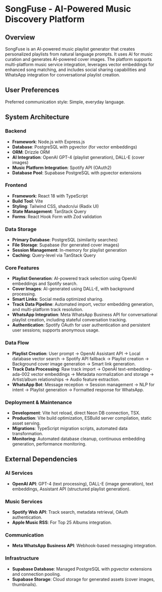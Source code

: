 # SongFuse - AI-Powered Music Discovery Platform

## Overview
SongFuse is an AI-powered music playlist generator that creates personalized playlists from natural language prompts. It uses AI for music curation and generates AI-powered cover images. The platform supports multi-platform music service integration, leverages vector embeddings for enhanced song matching, and includes social sharing capabilities and WhatsApp integration for conversational playlist creation.

## User Preferences
Preferred communication style: Simple, everyday language.

## System Architecture

### Backend
- **Framework**: Node.js with Express.js
- **Database**: PostgreSQL with pgvector (for vector embeddings)
- **ORM**: Drizzle ORM
- **AI Integration**: OpenAI GPT-4 (playlist generation), DALL-E (cover images)
- **Music Platform Integration**: Spotify API (OAuth2)
- **Database Pool**: Supabase PostgreSQL with pgvector extensions

### Frontend
- **Framework**: React 18 with TypeScript
- **Build Tool**: Vite
- **Styling**: Tailwind CSS, shadcn/ui (Radix UI)
- **State Management**: TanStack Query
- **Forms**: React Hook Form with Zod validation

### Data Storage
- **Primary Database**: PostgreSQL (similarity searches)
- **File Storage**: Supabase (for generated cover images)
- **Session Management**: In-memory for playlist generation
- **Caching**: Query-level via TanStack Query

### Core Features
- **Playlist Generation**: AI-powered track selection using OpenAI embeddings and Spotify search.
- **Cover Images**: AI-generated using DALL-E, with background processing.
- **Smart Links**: Social media optimized sharing.
- **Track Data Pipeline**: Automated import, vector embedding generation, and multi-platform track resolution.
- **WhatsApp Integration**: Meta WhatsApp Business API for conversational playlist creation, including stateful conversation tracking.
- **Authentication**: Spotify OAuth for user authentication and persistent user sessions; supports anonymous usage.

### Data Flow
- **Playlist Creation**: User prompt -> OpenAI Assistant API -> Local database vector search -> Spotify API fallback -> Playlist creation -> Background cover image generation -> Smart link generation.
- **Track Data Processing**: Raw track import -> OpenAI text-embedding-ada-002 vector embeddings -> Metadata normalization and storage -> Artist/album relationships -> Audio feature extraction.
- **WhatsApp Bot**: Message reception -> Session management -> NLP for intent -> Playlist generation -> Formatted response for WhatsApp.

### Deployment & Maintenance
- **Development**: Vite hot reload, direct Neon DB connection, TSX.
- **Production**: Vite build optimization, ESBuild server compilation, static asset serving.
- **Migrations**: TypeScript migration scripts, automated data transformation.
- **Monitoring**: Automated database cleanup, continuous embedding generation, performance monitoring.

## External Dependencies

### AI Services
- **OpenAI API**: GPT-4 (text processing), DALL-E (image generation), text embeddings, Assistant API (structured playlist generation).

### Music Services
- **Spotify Web API**: Track search, metadata retrieval, OAuth authentication.
- **Apple Music RSS**: For Top 25 Albums integration.

### Communication
- **Meta WhatsApp Business API**: Webhook-based messaging integration.

### Infrastructure
- **Supabase Database**: Managed PostgreSQL with pgvector extensions and connection pooling.
- **Supabase Storage**: Cloud storage for generated assets (cover images, thumbnails).